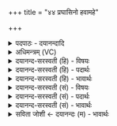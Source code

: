 +++
title = "४४ प्रघासिनो हवामहे"

+++
<details><summary>पदपाठः - दयानन्दादि</summary>

प्र॒घा॒सिन॒ इति॑ प्रऽघा॒सिनः॑। ह॒वाम॒हे॒। म॒रुतः॑। च॒। रि॒शाद॑सः। क॒र॒म्भेण॑। स॒जोष॑स॒ इति॑ स॒ऽजोष॑सः। ४४।
</details>

<details><summary>अधिमन्त्रम् (VC)</summary>

- मरुतो देवताः
- प्रजापतिर्ऋषिः
- गायत्री
- षड्जः
</details>

<details><summary>दयानन्द-सरस्वती (हि) - विषयः</summary>

गृहस्थ मनुष्यों को क्या-क्या करना चाहिये, इस विषय का उपदेश अगले मन्त्र में किया है ॥
</details>

<details><summary>दयानन्द-सरस्वती (हि) - पदार्थः</summary>

पदार्थान्वयभाषाः -  हम लोग (करम्भेण) अविद्यारूपी दुःख से अलग होके (सजोषसः) बराबर प्रीति के सेवन करने (रिशादसः) दोष वा शत्रुओं को नष्ट करने (प्रघासिनः) पके हुए पदार्थों के भोजन करनेवाले अतिथि लोग और (मरुतः) अतिथि (च) और यज्ञ करनेवाले विद्वान् लोगों को (हवामहे) सत्कारपूर्वक नित्यप्रति बुलाते रहें ॥४४॥
</details>

<details><summary>दयानन्द-सरस्वती (हि) - भावार्थः</summary>

भावार्थभाषाः -  गृहस्थों को उचित है कि वैद्य, शूरवीर और यज्ञ को सिद्ध करनेवाले मनुष्यों को बुलाकर उनकी यथावत् सत्कारपूर्वक सेवा करके उनसे उत्तम-उत्तम विद्या वा शिक्षाओं को निरन्तर ग्रहण करें ॥४४॥
</details>

<details><summary>दयानन्द-सरस्वती (सं) - विषयः</summary>

पुनर्गृहस्थैः किं कर्तव्यमित्युपदिश्यते ॥
</details>

<details><summary>दयानन्द-सरस्वती (सं) - पदार्थः</summary>

पदार्थान्वयभाषाः -  वयं करम्भेण सजोषसो रिशादसः प्रघासिनोऽतिथीन् मरुत ऋत्विजश्च हवामहे ॥४४॥
</details>

<details><summary>दयानन्द-सरस्वती (सं) - भावार्थः</summary>

भावार्थभाषाः -  मनुष्यैर्वैद्यान् शूरवीरान् यज्ञसंपादकान् मनुष्यानाहूय सेवित्वा तेभ्यो विद्याशिक्षा नित्यं संग्राह्याः ॥४४॥
</details>

<details><summary>सविता जोशी ← दयानन्दः (म) - भावार्थः</summary>

भावार्थभाषाः -  गृहस्थांनी वैद्य, वीर पुरुष व याज्ञिकांना आमंत्रित करून त्यांचा यथायोग्य सत्कार केला पाहिजे व सेवा केली पाहिजे आणि त्यांच्याकडून सदैव उत्तम प्रकारची विद्या प्राप्त केली पाहिजे.
</details>